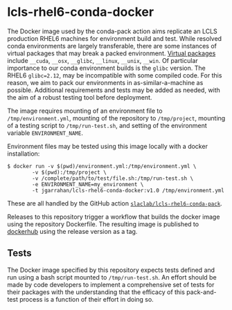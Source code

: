 # lcls-rhel6-conda-docker

The Docker image used by the conda-pack action aims replicate an LCLS production RHEL6 machines for environment build and test. While resolved conda environments are largely transferable, there are some instances of virtual packages that may break a packed environment. [Virtual packages](https://conda.io/projects/conda/en/latest/user-guide/tasks/manage-virtual.html) include `__cuda`, `__osx`, `__glibc`, `__linux`, `__unix`, `__win`. Of particular importance to our conda environment builds is the `glibc` version. The RHEL6 `glibc=2.12`, may be incompatible with some compiled code. For this reason, we aim to pack our environments in as-similar-a-machine as possible. Additional requirements and tests may be added as needed, with the aim of a robust testing tool before deployment.

The image requires mounting of an environment file to `/tmp/environment.yml`, mounting of the repository to `/tmp/project`, mounting of a testing script to `/tmp/run-test.sh`, and setting of the environment variable `ENVIRONMENT_NAME`. 

Environment files may be tested using this image locally with a docker installation:
```
$ docker run -v $(pwd)/environment.yml:/tmp/environment.yml \
        -v $(pwd):/tmp/project \
        -v /complete/path/to/test/file.sh:/tmp/run-test.sh \
        -e ENVIRONMENT_NAME=my_environment \
        -t jgarrahan/lcls-rhel6-conda-docker:v1.0 /tmp/environment.yml
```

These are all handled by the GitHub action [`slaclab/lcls-rhel6-conda-pack`](https://github.com/slaclab/lcls-rhel6-conda-pack).

Releases to this repository trigger a workflow that builds the docker image using the repository Dockerfile. The resulting image is published to [dockerhub](https://hub.docker.com/repository/docker/jgarrahan/lcls-rhel6-conda-docker) using the release version as a tag. 

## Tests
The Docker image specified by this repository expects tests defined and run using a bash script mounted to `/tmp/run-test.sh`. An effort should be made by code developers to implement a comprehensive set of tests for their packages with the understanding that the efficacy of this pack-and-test process is a function of their effort in doing so.